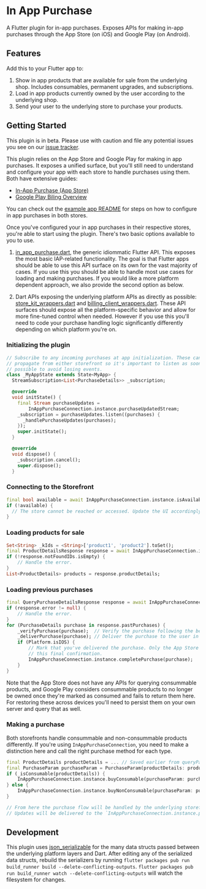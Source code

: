 # In App Purchase

A Flutter plugin for in-app purchases. Exposes APIs for making in-app purchases
through the App Store (on iOS) and Google Play (on Android).

## Features

Add this to your Flutter app to:

1. Show in app products that are available for sale from the underlying shop.
   Includes consumables, permanent upgrades, and subscriptions.
2. Load in app products currently owned by the user according to the underlying
   shop.
3. Send your user to the underlying store to purchase your products.

## Getting Started

This plugin is in beta. Please use with caution and file any potential issues
you see on our [issue tracker](https://github.com/flutter/flutter/issues/new/choose).

This plugin relies on the App Store and Google Play for making in app purchases.
It exposes a unified surface, but you'll still need to understand and configure
your app with each store to handle purchases using them. Both have extensive
guides:

* [In-App Purchase (App Store)](https://developer.apple.com/in-app-purchase/)
* [Google Play Biling Overview](https://developer.android.com/google/play/billing/billing_overview)

You can check out the [example app README](example/README.md) for steps on how
to configure in app purchases in both stores.

Once you've configured your in app purchases in their respective stores, you're
able to start using the plugin. There's two basic options available to you to
use.

1. [in_app_purchase.dart](lib/src/in_app_purchase.dart),
   the generic idiommatic Flutter API. This exposes the most basic IAP-related
   functionality. The goal is that Flutter apps should be able to use this API
   surface on its own for the vast majority of cases. If you use this you should
   be able to handle most use cases for loading and making purchases. If you would
   like a more platform dependent approach, we also provide the second option as
   below.

2. Dart APIs exposing the underlying platform APIs as directly as possible:
   [store_kit_wrappers.dart](lib/src/store_kit_wrappers.dart) and
   [billing_client_wrappers.dart](lib/src/billing_client_wrappers.dart). These
   API surfaces should expose all the platform-specific behavior and allow for
   more fine-tuned control when needed. However if you use this you'll need to
   code your purchase handling logic significantly differently depending on
   which platform you're on.

### Initializing the plugin

```dart
// Subscribe to any incoming purchases at app initialization. These can
// propagate from either storefront so it's important to listen as soon as
// possible to avoid losing events.
class _MyAppState extends State<MyApp> {
  StreamSubscription<List<PurchaseDetails>> _subscription;

  @override
  void initState() {
    final Stream purchaseUpdates =
        InAppPurchaseConnection.instance.purchaseUpdatedStream;
    _subscription = purchaseUpdates.listen((purchases) {
      _handlePurchaseUpdates(purchases);
    });
    super.initState();
  }

  @override
  void dispose() {
    _subscription.cancel();
    super.dispose();
  }
```

### Connecting to the Storefront

```dart
final bool available = await InAppPurchaseConnection.instance.isAvailable();
if (!available) {
  // The store cannot be reached or accessed. Update the UI accordingly.
}
```

### Loading products for sale

```dart
Set<String> _kIds = <String>['product1', 'product2'].toSet();
final ProductDetailsResponse response = await InAppPurchaseConnection.instance.queryProductDetails(_kIds);
if (!response.notFoundIDs.isEmpty) {
    // Handle the error.
}
List<ProductDetails> products = response.productDetails;
```

### Loading previous purchases

```dart
final QueryPurchaseDetailsResponse response = await InAppPurchaseConnection.instance.queryPastPurchases();
if (response.error != null) {
    // Handle the error.
}
for (PurchaseDetails purchase in response.pastPurchases) {
    _verifyPurchase(purchase);  // Verify the purchase following the best practices for each storefront.
    _deliverPurchase(purchase); // Deliver the purchase to the user in your app.
    if (Platform.isIOS) {
        // Mark that you've delivered the purchase. Only the App Store requires
        // this final confirmation.
        InAppPurchaseConnection.instance.completePurchase(purchase);
    }
}
```

Note that the App Store does not have any APIs for querying consummable
products, and Google Play considers consummable products to no longer be owned
once they're marked as consumed and fails to return them here. For restoring
these across devices you'll need to persist them on your own server and query
that as well.

### Making a purchase

Both storefronts handle consummable and non-consummable products differently. If
you're using `InAppPurchaseConnection`, you need to make a distinction here and
call the right purchase method for each type.

```dart
final ProductDetails productDetails = ... // Saved earlier from queryPastPurchases().
final PurchaseParam purchaseParam = PurchaseParam(productDetails: productDetails);
if (_isConsumable(productDetails)) {
    InAppPurchaseConnection.instance.buyConsumable(purchaseParam: purchaseParam);
} else {
    InAppPurchaseConnection.instance.buyNonConsumable(purchaseParam: purchaseParam);
}

// From here the purchase flow will be handled by the underlying storefront.
// Updates will be delivered to the `InAppPurchaseConnection.instance.purchaseUpdatedStream`.
```

## Development

This plugin uses
[json_serializable](https://pub.dartlang.org/packages/json_serializable) for the
many data structs passed between the underlying platform layers and Dart. After
editing any of the serialized data structs, rebuild the serializers by running
`flutter packages pub run build_runner build --delete-conflicting-outputs`.
`flutter packages pub run build_runner watch --delete-conflicting-outputs` will
watch the filesystem for changes.

